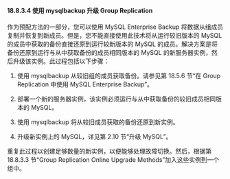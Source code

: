 #### 18.8.3.4 使用 mysqlbackup 升级 Group Replication

作为预配方法的一部分，您可以使用 MySQL Enterprise Backup 将数据从组成员复制并恢复到新成员。但是，您不能直接使用此技术将从运行较旧版本的 MySQL 的成员中获取的备份直接还原到运行较新版本的 MySQL 的成员。解决方案是将备份还原到运行与从中获取备份的成员相同版本的 MySQL 的新服务器实例，然后升级该实例。此过程包括以下步骤：

1. 使用 mysqlbackup 从较旧组的成员获取备份。请参见第 18.5.6 节“在 Group Replication 中使用 MySQL Enterprise Backup”。

2. 部署一个新的服务器实例，该实例必须运行与从中获取备份的较旧成员相同版本的 MySQL。

3. 使用 mysqlbackup 将从较旧成员获取的备份还原到新实例。

4. 升级新实例上的 MySQL，详见第 2.10 节“升级 MySQL”。

重复此过程以创建足够数量的新实例，以便能够处理故障切换。然后，根据第 18.8.3.3 节“Group Replication Online Upgrade Methods”加入这些实例到一个组中。